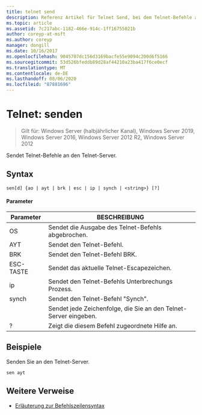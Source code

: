 ```yaml
---
title: telnet send
description: Referenz Artikel für Telnet Send, bei dem Telnet-Befehle an den Telnet-Server gesendet werden.
ms.topic: article
ms.assetid: 7c217abc-1182-466e-914c-1ff16755021b
author: coreyp-at-msft
ms.author: coreyp
manager: dongill
ms.date: 10/16/2017
ms.openlocfilehash: 9045707dc156d3169bacfe55e9094c200d6f5166
ms.sourcegitcommit: 53d526bfeddb89d28af44210a23ba417f6ce0ecf
ms.translationtype: MT
ms.contentlocale: de-DE
ms.lasthandoff: 08/06/2020
ms.locfileid: "87881696"
---
```

# <a name="telnet-send"></a>Telnet: senden

> Gilt für: Windows Server (halbjährlicher Kanal), Windows Server 2019, Windows Server 2016, Windows Server 2012 R2, Windows Server 2012

Sendet Telnet-Befehle an den Telnet-Server.

## <a name="syntax"></a>Syntax
```
sen[d] {ao | ayt | brk | esc | ip | synch | <string>} [?]
```
#### <a name="parameters"></a>Parameter

| Parameter |                     BESCHREIBUNG                      |
|-----------|------------------------------------------------------|
|    OS     |       Sendet die Ausgabe des Telnet-Befehls abgebrochen.        |
|    AYT    |       Sendet den Telnet-Befehl.       |
|    BRK    |            Sendet den Telnet-Befehl BRK.            |
|    ESC-TASTE    |      Sendet das aktuelle Telnet-Escapezeichen.      |
|    ip     |     Sendet den Telnet-Befehls Unterbrechungs Prozess.     |
|   synch   |           Sendet den Telnet-Befehl "Synch".           |
| <string>  | Sendet jede Zeichenfolge, die Sie an den Telnet-Server eingeben. |
|     ?     |     Zeigt die diesem Befehl zugeordnete Hilfe an.      |

## <a name="examples"></a>Beispiele
Senden Sie an den Telnet-Server.
```
sen ayt
```
## <a name="additional-references"></a>Weitere Verweise
- [Erläuterung zur Befehlszeilensyntax](command-line-syntax-key.md)

